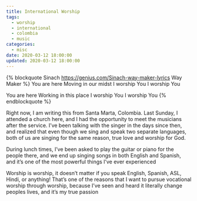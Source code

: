 ```yaml
---
title: International Worship
tags:
  - worship
  - international
  - colombia
  - music
categories:
  - misc
date: 2020-03-12 18:00:00
updated: 2020-03-12 18:00:00
---
```

{% blockquote Sinach https://genius.com/Sinach-way-maker-lyrics Way Maker %}
You are here
Moving in our midst
I worship You
I worship You

You are here
Working in this place
I worship You
I worship You
{% endblockquote %}

Right now, I am writing this from Santa Marta, Colombia. Last Sunday, I attended a church here, and I had the opportunity to meet the musicians after the service. I’ve been talking with the singer in the days since then, and realized that even though we sing and speak two separate languages, both of us are singing for the same reason, true love and worship for God.

During lunch times, I’ve been asked to play the guitar or piano for the people there, and we end up singing songs in both English and Spanish, and it’s one of the most powerful things I’ve ever experienced

Worship is worship, it doesn’t matter if you speak English, Spanish, ASL, Hindi, or anything! That’s one of the reasons that I want to pursue vocational worship through worship, because I’ve seen and heard it literally change peoples lives, and it’s my true passion